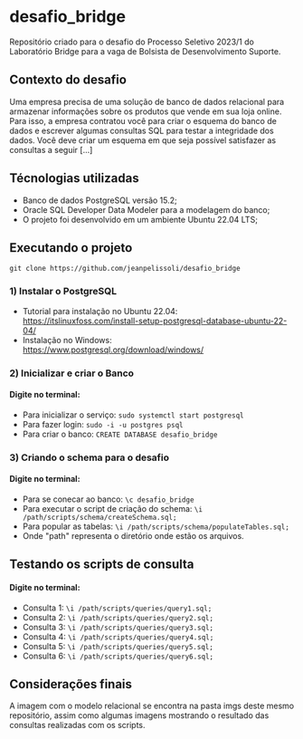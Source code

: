 # desafio_bridge

Repositório criado para o desafio do Processo Seletivo 2023/1 do Laboratório Bridge para a vaga de Bolsista de
Desenvolvimento Suporte.

## Contexto do desafio

Uma empresa precisa de uma solução de banco de dados relacional para
armazenar informações sobre os produtos que vende em sua loja online. Para isso, a
empresa contratou você para criar o esquema do banco de dados e escrever algumas
consultas SQL para testar a integridade dos dados. Você deve criar um esquema em que
seja possível satisfazer as consultas a seguir [...]

## Técnologias utilizadas

* Banco de dados PostgreSQL versão 15.2;
* Oracle SQL Developer Data Modeler para a modelagem do banco;
* O projeto foi desenvolvido em um ambiente Ubuntu 22.04 LTS;

## Executando o projeto

`git clone https://github.com/jeanpelissoli/desafio_bridge`

### 1) Instalar o PostgreSQL

* Tutorial para instalação no Ubuntu 22.04: https://itslinuxfoss.com/install-setup-postgresql-database-ubuntu-22-04/
* Instalação no Windows: https://www.postgresql.org/download/windows/

### 2) Inicializar e criar o Banco

#### Digite no terminal:
* Para inicializar o serviço: `sudo systemctl start postgresql`
* Para fazer login: `sudo -i -u postgres psql`
* Para criar o banco: `CREATE DATABASE desafio_bridge`

### 3) Criando o schema para o desafio

#### Digite no terminal:
* Para se conecar ao banco: `\c desafio_bridge`
* Para executar o script de criação do schema: `\i /path/scripts/schema/createSchema.sql;`
* Para popular as tabelas: `\i /path/scripts/schema/populateTables.sql;`
* Onde "path" representa o diretório onde estão os arquivos.

## Testando os scripts de consulta

#### Digite no terminal:
* Consulta 1: `\i /path/scripts/queries/query1.sql;`
* Consulta 2: `\i /path/scripts/queries/query2.sql;`
* Consulta 3: `\i /path/scripts/queries/query3.sql;`
* Consulta 4: `\i /path/scripts/queries/query4.sql;`
* Consulta 5: `\i /path/scripts/queries/query5.sql;`
* Consulta 6: `\i /path/scripts/queries/query6.sql;`

## Considerações finais
A imagem com o modelo relacional se encontra na pasta imgs deste mesmo repositório, assim como algumas imagens mostrando
o resultado das consultas realizadas com os scripts.







